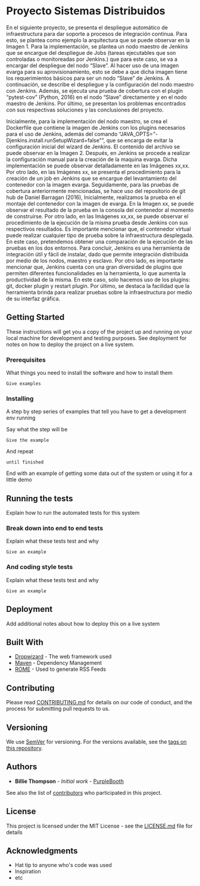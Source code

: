 # Proyecto Sistemas Distribuidos

En el siguiente proyecto, se presenta el despliegue automático de infraestructura para dar soporte a procesos de integración continua. Para esto, se plantea como ejemplo la arquitectura que se puede observar en la Imagen 1. Para la implementación, se plantea un nodo maestro de Jenkins que se encargue del despliegue de Jobs (tareas ejecutables que son controladas o monitoreadas por Jenkins.) que para este caso, se va a encargar del despliegue del nodo “Slave”. Al hacer uso de una imagen evarga para su aprovisionamiento, esto se debe a que dicha imagen tiene los requerimientos básicos para ser un nodo “Slave” de Jenkins. A continuación, se describe el despliegue y la configuración del nodo maestro con Jenkins. Además, se ejecuta una prueba de cobertura con el plugin “pytest-cov” (Python, 2016) en el nodo “Slave” directamente y en el nodo maestro de Jenkins. Por último, se presentan los problemas encontrados con sus respectivas soluciones y las conclusiones del proyecto. 
 
Inicialmente, para la implementación del nodo maestro, se crea el Dockerfile que contiene la imagen de Jenkins con los plugins necesarios para el uso de Jenkins, además del comando “JAVA_OPTS="-Djenkins.install.runSetupWizard=false"”, que se encarga de evitar la configuración inicial del wizard de Jenkins. El contenido del archivo se puede observar en la Imagen 2. Después, en Jenkins se procede a realizar la configuración manual para la creación de la maquina evarga. Dicha implementación se puede observar detalladamente en las Imágenes xx,xx. Por otro lado, en las Imágenes xx, se presenta el procedimiento para la creación de un job en Jenkins que se encargue del levantamiento del contenedor con la imagen evarga.
Seguidamente, para las pruebas de cobertura anteriormente mencionadas, se hace uso del repositorio de git hub de Daniel Barragan (2016), Inicialmente, realizamos la prueba en el montaje del contenedor con la imagen de evarga. En la Imagen xx, se puede observar el resultado de la prueba en la consola del contenedor al momento de construirse. Por otro lado, en las Imágenes xx,xx, se puede observar el procedimiento de la ejecución de la misma prueba desde Jenkins con sus respectivos resultados. Es importante mencionar que, el contenedor virtual puede realizar cualquier tipo de prueba sobre la infraestructura desplegada. En este caso, pretendemos obtener una comparación de la ejecución de las pruebas en los dos entornos.
Para concluir, Jenkins es una herramienta de integración útil y fácil de instalar, dado que permite integración distribuida por medio de los nodos, maestro y esclavo. Por otro lado, es importante mencionar que, Jenkins cuenta con una gran diversidad de plugins que permiten diferentes funcionalidades en la herramienta, lo que aumenta la productividad de la misma. En este caso, solo hacemos uso de los plugins: git, docker plugin y restart plugin. Por último, se destaca la facilidad que la herramienta brinda para realizar pruebas sobre la infraestructura por medio de su interfaz gráfica. 


## Getting Started

These instructions will get you a copy of the project up and running on your local machine for development and testing purposes. See deployment for notes on how to deploy the project on a live system.

### Prerequisites

What things you need to install the software and how to install them

```
Give examples
```

### Installing

A step by step series of examples that tell you have to get a development env running

Say what the step will be

```
Give the example
```

And repeat

```
until finished
```

End with an example of getting some data out of the system or using it for a little demo

## Running the tests

Explain how to run the automated tests for this system

### Break down into end to end tests

Explain what these tests test and why

```
Give an example
```

### And coding style tests

Explain what these tests test and why

```
Give an example
```

## Deployment

Add additional notes about how to deploy this on a live system

## Built With

* [Dropwizard](http://www.dropwizard.io/1.0.2/docs/) - The web framework used
* [Maven](https://maven.apache.org/) - Dependency Management
* [ROME](https://rometools.github.io/rome/) - Used to generate RSS Feeds

## Contributing

Please read [CONTRIBUTING.md](https://gist.github.com/PurpleBooth/b24679402957c63ec426) for details on our code of conduct, and the process for submitting pull requests to us.

## Versioning

We use [SemVer](http://semver.org/) for versioning. For the versions available, see the [tags on this repository](https://github.com/your/project/tags). 

## Authors

* **Billie Thompson** - *Initial work* - [PurpleBooth](https://github.com/PurpleBooth)

See also the list of [contributors](https://github.com/your/project/contributors) who participated in this project.

## License

This project is licensed under the MIT License - see the [LICENSE.md](LICENSE.md) file for details

## Acknowledgments

* Hat tip to anyone who's code was used
* Inspiration
* etc
